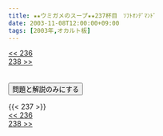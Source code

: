 ```yaml
---
title: ★★ウミガメのスープ★★237杯目　ｿﾌﾄｵﾝﾃﾞﾏﾝﾄﾞ
date: 2003-11-08T12:00:00+09:00
tags: [2003年,オカルト板]
---
```

<div class="th_left"><a href="../236"><< 236</a></div>
<div class="th_right"><a href="../238">238 >></a></div>
<br><br>
<script src="../../js/cupsoup.js"></script>
<form>
<input type="button" value="問題と解説のみにする" onClick="toggleCupsoup()">
</form>
{{< 237 >}}
<div class="th_left"><a href="../236"><< 236</a></div>
<div class="th_right"><a href="../238">238 >></a></div>
